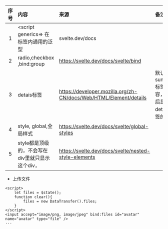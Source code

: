 | 序号 | 内容                                      | 来源                                                                | 备注 | 类型  |
|:--:|:----------------------------------------|:------------------------------------------------------------------|:---|:----|
|1| <script generics=> 在标签内通用的泛型 | svelte.dev/docs                                                   |    | tip |
|2| radio,checkbox ,bind:group | https://svelte.dev/docs/svelte/bind                               |    | tip |
|3| detais标签 | https://developer.mozilla.org/zh-CN/docs/Web/HTML/Element/details | 默认显示summary标签的内容，点击后显示details标签的内容 | tip |
|4| style, global,全局样式 | https://svelte.dev/docs/svelte/global-styles                      |    | tip |
|5| style都是顶级的，不会写在div里就只显示这个div，| https://svelte.dev/docs/svelte/nested-style-elements                                                                  |    | tip |




- 上传文件
```svelte
<script>
    let files = $state();
    function clear(){
        files = new DataTransfer().files;
    }
</script>    
<input accept="image/png, image/jpeg" bind:files id="avatar" name="avatar" type="file" />
···